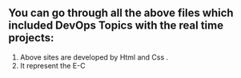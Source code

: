 ## You can go through all the above files which included DevOps Topics with the real time projects:
1. Above sites are developed by Html and Css .
2. It represent the E-C

